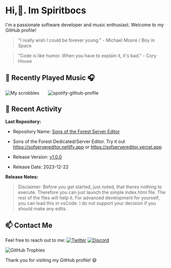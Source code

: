 <!--
**spiritbocs/spiritbocs** is a ✨ _special_ ✨ repository because its `README.md` (this file) appears on your GitHub profile.

Here are some ideas to get you started:

- 🔭 I’m currently working on ...
- 🌱 I’m currently learning ...
- 👯 I’m looking to collaborate on ...
- 🤔 I’m looking for help with ...
- 💬 Ask me about ...
- 📫 How to reach me: ...
- 😄 Pronouns: ...
- ⚡ Fun fact: ...
-->



<!--<div align="left">
  <img src="https://i.imgur.com/C7oRBY2.png" alt="Nolvus's GitHub Profile Picture" width="200" />
</div>
-->

# Hi,👋. Im Spiritbocs

I'm a passionate software developer and music enthusiast. Welcome to my GitHub profile!
> "I really wish I could be forever young." - Michael Moore / Boy in Space

> "Code is like humor. When you have to explain it, it's bad." - Cory House

 <!--START_SECTION:activity-->
## 🎵 Recently Played Music 🎧
![My scrobbles](https://lastfm-recently-played.vercel.app/api?user=hellomikko&show_user=header&footer_style=normal_stats)     <!-- ![Spotify recently played](https://spotify-recently-played-readme.vercel.app/api?user=djmtechnik&unique=true) -->
![spotify-github-profile](https://spotify-github-profile.kittinanx.com/api/view?uid=djmtechnik&cover_image=true&theme=default&show_offline=true&background_color=121212&interchange=false)
 <!--END_SECTION:activity-->


## 🌟 Recent Activity
<!--START_SECTION:activity-->
**Last Repository:**
- Repository Name: [Sons of the Forest Server Editor](https://github.com/hellomikko/SoFServerEditor)
- Sons of the Forest Dedicated/Server Editor. Try it out https://sofservereditor.netlify.app or https://sofservereditor.vercel.app

- Release Version: [v1.0.0](https://github.com/hellomikko/RSoFServerEditor/releases/tag/v1.0.0)
- Release Date: 2023-12-22

**Release Notes:** 
>Disclaimer: Before you get started, just noted, that theres nothing to execute. Therefore you can just launch the simple index.html file. The rest of the files will help it. For advanced development for yourself, you can load this in vsCode. I do not support your decision if you should make any edits.

## 📫 Contact Me
Feel free to reach out to me:
[![Twitter](https://img.shields.io/badge/Twitter-Follow-blue?style=flat&logo=twitter&logoColor=white&link=https://x.com/phaya_naga)](https://x.com/phaya_naga)
[![Discord](https://img.shields.io/badge/Discord-Message_Me-7289DA?style=flat&logo=discord&logoColor=white&link=https://discord.com/users/625796542456004639)](https://discord.com/users/625796542456004639)

![GitHub Trophies](https://github-profile-trophy.vercel.app/?username=hellomikko)


Thank you for visiting my GitHub profile! 😄
</div>














